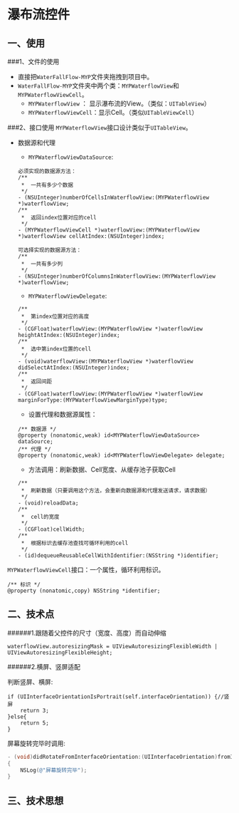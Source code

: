 # 瀑布流控件

## 一、使用
###1、文件的使用
* 直接把`WaterFallFlow-MYP`文件夹拖拽到项目中。
* `WaterFallFlow-MYP`文件夹中两个类：`MYPWaterflowView`和`MYPWaterflowViewCell`。
	* `MYPWaterflowView` ： 显示瀑布流的View。（类似：`UITableView`）
	* `MYPWaterflowViewCell`：显示Cell。（类似`UITableViewCell`）
	
###2、接口使用
`MYPWaterflowView`接口设计类似于`UITableView`。

* 数据源和代理

	* `MYPWaterflowViewDataSource`:
	

	```
	必须实现的数据源方法：
	/**
	 *  一共有多少个数据
	 */
	- (NSUInteger)numberOfCellsInWaterflowView:(MYPWaterflowView *)waterflowView;
	/**
	 *  返回index位置对应的cell
	 */
	- (MYPWaterflowViewCell *)waterflowView:(MYPWaterflowView *)waterflowView cellAtIndex:(NSUInteger)index;
	
	可选择实现的数据源方法：
	/**
	 *  一共有多少列
	 */
	- (NSUInteger)numberOfColumnsInWaterflowView:(MYPWaterflowView *)waterflowView;
	```
	
	* `MYPWaterflowViewDelegate`:

	```
	/**
	 *  第index位置对应的高度
	 */
	- (CGFloat)waterflowView:(MYPWaterflowView *)waterflowView heightAtIndex:(NSUInteger)index;
	/**
	 *  选中第index位置的cell
	 */
	- (void)waterflowView:(MYPWaterflowView *)waterflowView didSelectAtIndex:(NSUInteger)index;
	/**
	 *  返回间距
	 */
	- (CGFloat)waterflowView:(MYPWaterflowView *)waterflowView marginForType:(MYPWaterflowViewMarginType)type;
	```
	
	* 设置代理和数据源属性：
	
	```
	/** 数据源 */
	@property (nonatomic,weak) id<MYPWaterflowViewDataSource> dataSource;
	/** 代理 */
	@property (nonatomic,weak) id<MYPWaterflowViewDelegate> delegate;
	```
	
	* 方法调用：刷新数据、Cell宽度、从缓存池子获取Cell
	
	```
	/**
	 *  刷新数据（只要调用这个方法，会重新向数据源和代理发送请求，请求数据）
	 */
	- (void)reloadData;
	/**
	 *  cell的宽度
	 */
	- (CGFloat)cellWidth;
	/**
	 *  根据标识去缓存池查找可循环利用的cell
	 */
	- (id)dequeueReusableCellWithIdentifier:(NSString *)identifier;
	```
	
`MYPWaterflowViewCell`接口：一个属性，循环利用标识。

```
/** 标识 */
@property (nonatomic,copy) NSString *identifier;
```

	
## 二、技术点

######1.跟随着父控件的尺寸（宽度、高度）而自动伸缩


```
waterflowView.autoresizingMask = UIViewAutoresizingFlexibleWidth | UIViewAutoresizingFlexibleHeight;
```

######2.横屏、竖屏适配

判断竖屏、横屏:

```
if (UIInterfaceOrientationIsPortrait(self.interfaceOrientation)) {//竖屏
    return 3;
}else{
    return 5;
}
```

屏幕旋转完毕时调用:

``` Objective-C
- (void)didRotateFromInterfaceOrientation:(UIInterfaceOrientation)fromInterfaceOrientation
{
    NSLog(@"屏幕旋转完毕");
}
```

## 三、技术思想









